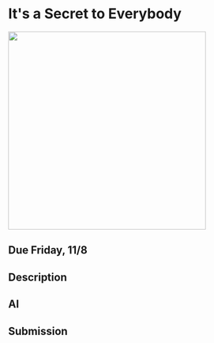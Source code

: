 # It's a Secret to Everybody

<img src="https://objects-us-east-1.dream.io/secrettoeverybody/images/secret.png" width="400px" />


## Due Friday, 11/8

## Description



## AI



## Submission
